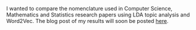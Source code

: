 I wanted to compare the nomenclature used in Computer Science, Mathematics and Statistics research papers using LDA topic analysis and Word2Vec.  The blog post of my results will soon be posted [here](https://kendallgillies.github.io/). 
